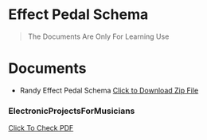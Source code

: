 # Effect Pedal Schema
> The Documents Are Only For Learning Use

# Documents
- Randy Effect Pedal Schema
<a href="RandyEffectPedalSchema.zip" download>Click to Download Zip File</a>

### ElectronicProjectsForMusicians
[Click To Check PDF](/BassEquipments/BassPedal&Effect/EffectPedalSchema/ElectronicProjectsForMusicians.pdf)
